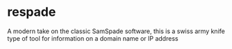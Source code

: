 # respade
A modern take on the classic SamSpade software, this is a swiss army knife type of tool for information on a domain name or IP address

